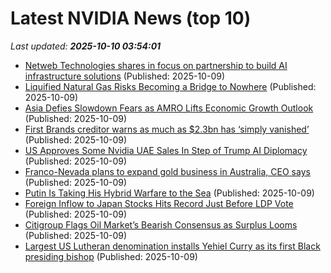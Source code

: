 # Latest NVIDIA News (top 10)
_Last updated: **2025-10-10 03:54:01**_

- [Netweb Technologies shares in focus on partnership to build AI infrastructure solutions](https://economictimes.indiatimes.com/markets/stocks/news/netweb-technologies-shares-in-focus-on-partnership-to-build-ai-infrastructure-solutions/articleshow/124404085.cms) (Published: 2025-10-09)
- [Liquified Natural Gas Risks Becoming a Bridge to Nowhere](https://biztoc.com/x/4b1eb2120f993fd2) (Published: 2025-10-09)
- [Asia Defies Slowdown Fears as AMRO Lifts Economic Growth Outlook](https://biztoc.com/x/a9abc850ff8c0164) (Published: 2025-10-09)
- [First Brands creditor warns as much as $2.3bn has ‘simply vanished’](https://biztoc.com/x/0d52b00ddae138e0) (Published: 2025-10-09)
- [US Approves Some Nvidia UAE Sales In Step of Trump AI Diplomacy](https://biztoc.com/x/94d766648149c23c) (Published: 2025-10-09)
- [Franco-Nevada plans to expand gold business in Australia, CEO says](https://biztoc.com/x/a4779a76d07fc8f7) (Published: 2025-10-09)
- [Putin Is Taking His Hybrid Warfare to the Sea](https://biztoc.com/x/a794178e30b49bb1) (Published: 2025-10-09)
- [Foreign Inflow to Japan Stocks Hits Record Just Before LDP Vote](https://biztoc.com/x/c045c441d1a0ae30) (Published: 2025-10-09)
- [Citigroup Flags Oil Market’s Bearish Consensus as Surplus Looms](https://biztoc.com/x/22aea8a4c2173d78) (Published: 2025-10-09)
- [Largest US Lutheran denomination installs Yehiel Curry as its first Black presiding bishop](https://biztoc.com/x/feb3b036e66a64b4) (Published: 2025-10-09)
